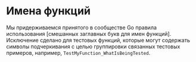 # Имена функций

Мы придерживаемся принятого в сообществе Go правила использования [смешанных заглавных букв для
имен функций]. Исключение сделано для тестовых функций, которые могут содержать символы подчеркивания
с целью группировки связанных тестовых примеров, например,
`TestMyFunction_WhatIsBeingTested`.

  [MixedCaps for function names]: https://go.dev/doc/effective_go#mixed-caps

